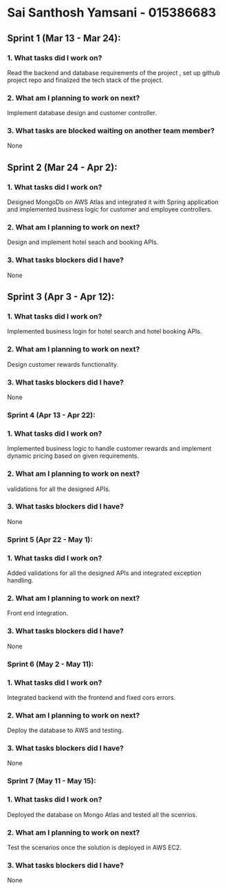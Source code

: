 # Sai Santhosh Yamsani - 015386683

## Sprint 1 (Mar 13 - Mar 24):
### 1. What tasks did I work on?
Read the backend and database requirements of the project , set up github project repo and finalized the tech stack of the project.
### 2. What am I planning to work on next?
Implement database design and customer controller.
### 3. What tasks are blocked waiting on another team member?
None
## Sprint 2 (Mar 24 - Apr 2):
### 1. What tasks did I work on?
Designed MongoDb on AWS Atlas and integrated it with Spring application and implemented business logic for customer and employee controllers.
### 2. What am I planning to work on next?
Design and implement hotel seach and booking APIs.
### 3. What tasks blockers did I have?
None
## Sprint 3 (Apr 3 - Apr 12):
### 1. What tasks did I work on?
Implemented business login for hotel search and hotel booking APIs.
### 2. What am I planning to work on next?
Design customer rewards functionality.
### 3. What tasks blockers did I have?
None
### Sprint 4 (Apr 13 - Apr 22):
### 1. What tasks did I work on?
Implemented business logic to handle customer rewards and implement dynamic pricing based on given requirements.
### 2. What am I planning to work on next?
validations for all the designed APIs.
### 3. What tasks blockers did I have?
None
### Sprint 5 (Apr 22 - May 1):
### 1. What tasks did I work on?
Added validations for all the designed APIs and integrated exception handling.
### 2. What am I planning to work on next?
Front end integration.
### 3. What tasks blockers did I have?
None
### Sprint 6 (May 2 - May 11):
### 1. What tasks did I work on?
Integrated backend with the frontend and fixed cors errors.
### 2. What am I planning to work on next?
Deploy the database to AWS and testing.
### 3. What tasks blockers did I have?
None
### Sprint 7 (May 11 - May 15):
### 1. What tasks did I work on?
Deployed the database on Mongo Atlas and tested all the scenrios.
### 2. What am I planning to work on next?
Test the scenarios once the solution is deployed in AWS EC2.
### 3. What tasks blockers did I have?
None
